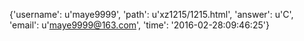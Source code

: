 {'username': u'maye9999', 'path': u'xz1215/1215.html', 'answer': u'C', 'email': u'maye9999@163.com', 'time': '2016-02-28:09:46:25'}